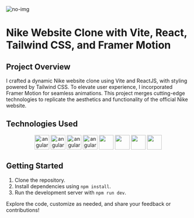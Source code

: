 <!DOCTYPE html>
<html lang="en">

<head>
  

  <meta charset="UTF-8">
  <meta name="viewport" content="width=device-width, initial-scale=1.0">
  <!-- Add FontAwesome CDN -->
  <link rel="stylesheet" href="https://cdnjs.cloudflare.com/ajax/libs/font-awesome/5.15.4/css/all.min.css">
</head>


<body>
<img src="https://github.com/MadhurChaturvedi/Nike-development/assets/93113162/bf7713f1-1f89-4545-9df8-0b9ebb4fd53e"  alt="no-img" /> 




  <h1>Nike Website Clone with Vite, React, Tailwind CSS, and Framer Motion</h1>

  <h2>Project Overview</h2>
  <p>I crafted a dynamic Nike website clone using Vite and ReactJS, with styling powered by Tailwind CSS. To elevate user experience, I incorporated Framer Motion for seamless animations. This project merges cutting-edge technologies to replicate the aesthetics and functionality of the official Nike website.</p>

  <h2>Technologies Used</h2>
 
  <p align="center" style={{display: flex;
    justify-content: space-around;}}>
    <img src="https://icones.pro/wp-content/uploads/2021/06/icone-github-grise.png" alt="angular" width="40" height="40"/> 
    <img src="https://miro.medium.com/v2/resize:fit:512/1*W3ZHer9j6Cxzh78m0jLLdw.png" alt="angular" width="40" height="40"/> 
    <img src="https://cdn-icons-png.flaticon.com/512/732/732212.png" alt="angular" width="40" height="40"/> 
    <img src="https://cdn4.iconfinder.com/data/icons/social-media-logos-6/512/121-css3-512.png" alt="angular" width="40" height="40"/> 
   <img src="https://blog.leonhassan.co.uk/content/images/2019/01/react-1.svg" width="40" height="40"/> 
   <img src="https://git-scm.com/images/logos/downloads/Git-Icon-1788C.png" width="40" height="40"/> 
   <img src="https://upload.wikimedia.org/wikipedia/commons/thumb/f/f1/Vitejs-logo.svg/1200px-Vitejs-logo.svg.png" width="40" height="40"/> 
   <img src="https://files.raycast.com/nwt9ncojkvwmjfkaada8upafvpnu" width="40" height="40"/> 
</p>     
  <h2>Getting Started</h2>
  <ol>
    <li>Clone the repository.</li>
    <li>Install dependencies using <code>npm install</code>.</li>
    <li>Run the development server with <code>npm run dev</code>.</li>
  </ol>

  <p>Explore the code, customize as needed, and share your feedback or contributions!</p>

</body>

</html>
